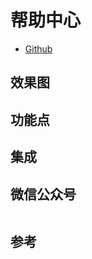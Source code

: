 # 帮助中心

<!-- * 内部人员称为：知识库
* 访客称为：帮助中心 -->

* [Github](https://github.com/xiaper/web)

## 效果图

## 功能点

## 集成

## 微信公众号

<img :src="$withBase('/image/qrcode_xiaperio_430.jpg')" style="width:250px;"/>

## 参考
